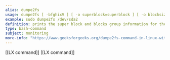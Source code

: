 ```yaml
---
alias: dumpe2fs
usage: dumpe2fs [ -bfghixV ] [ -o superblock=superblock ] [ -o blocksize=blocksize ] device
example: sudo dumpe2fs /dev/sda2
definition: prints the super block and blocks group information for the file system present on device.
type: bash-command
subject: monitoring
more-info: "https://www.geeksforgeeks.org/dumpe2fs-command-in-linux-with-examples/"
---
```

 
[[LX command]]
[[LX command]]